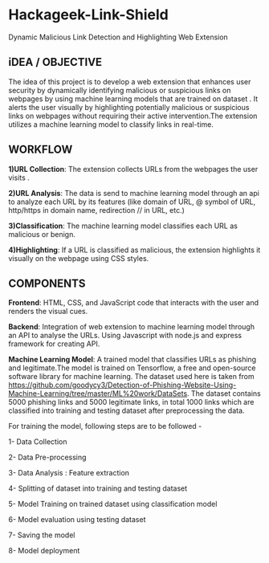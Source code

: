 # Hackageek-Link-Shield
Dynamic Malicious Link Detection and Highlighting Web Extension

## iDEA / OBJECTIVE

The idea of this project is to develop a web extension that enhances user security by dynamically identifying malicious or suspicious links on webpages by using machine learning models that are trained on dataset . It alerts the user visually by highlighting potentially malicious or suspicious links on webpages  without requiring their active intervention.The extension utilizes a machine learning model to classify links in real-time.


## WORKFLOW 

**1)URL Collection**: The extension collects URLs from the webpages the user visits .

**2)URL Analysis**: The data is send to machine learning model through an api to analyze each URL by its features (like domain of URL, @ symbol of URL, http/https in domain name, redirection // in URL, etc.)

**3)Classification**: The machine learning model classifies each URL as malicious or benign.

**4)Highlighting**: If a URL is classified as malicious, the extension highlights it visually on the webpage using CSS styles.


## COMPONENTS

**Frontend**: HTML, CSS, and JavaScript code that interacts with the user and renders the visual cues.

**Backend**: Integration of web extension to machine learning model through an API to analyse the URLs. Using Javascript with node.js and express framework for creating API.

**Machine Learning Model**: A trained model that classifies URLs as phishing and legitimate.The model is trained on Tensorflow, a free and open-source software library for machine learning.
The dataset used here is taken from https://github.com/goodycy3/Detection-of-Phishing-Website-Using-Machine-Learning/tree/master/ML%20work/DataSets. The dataset contains 5000 phishing links and 5000 legitimate links, in total 1000 links which are classified into training and testing dataset after preprocessing the data.

For training the model, following steps are to be followed -

1- Data Collection

2- Data Pre-processing

3- Data Analysis : Feature extraction 

4- Splitting of dataset into training and testing dataset

5- Model Training on trained dataset using classification model

6- Model evaluation using testing dataset

7- Saving the model

8- Model deployment
